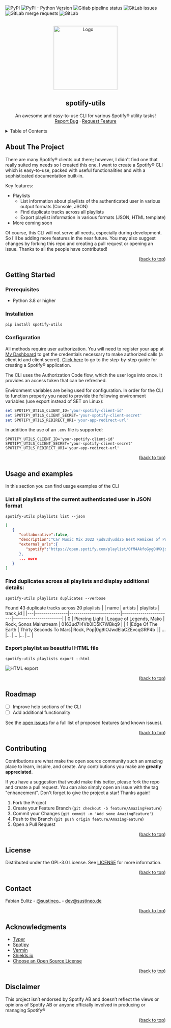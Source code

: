 <div id="top"></div>
<!-- PROJECT SHIELDS -->

![PyPI](https://img.shields.io/pypi/v/spotify-utils?style=for-the-badge)
![PyPI - Python Version](https://img.shields.io/pypi/pyversions/spotify-utils?style=for-the-badge)
![Gitlab pipeline status](https://img.shields.io/gitlab/pipeline-status/fabieu-ci/spotify-utils?style=for-the-badge)
![GitLab issues](https://img.shields.io/gitlab/issues/open/fabieu-ci/spotify-utils?style=for-the-badge)
![GitLab merge requests](https://img.shields.io/gitlab/merge-requests/open-raw/fabieu-ci/spotify-utils?style=for-the-badge)
![GitLab](https://img.shields.io/gitlab/license/fabieu-ci/spotify-utils?style=for-the-badge)

<!-- PROJECT LOGO -->
<br />
<div align="center">
  <a href="https://gitlab.com/fabieu-ci/spotify-utils">
    <img src="https://gitlab.com/fabieu-ci/spotify-utils/-/raw/main/docs/assets/media_player.svg" alt="Logo" width="200" height="200">
  </a>

  <h2 align="center">spotify-utils</h2>

  <p align="center">
    An awesome and easy-to-use CLI for various Spotify&reg; utility tasks!
    <br />
    <a href=https://gitlab.com/fabieu-ci/spotify-utils/-/issues">Report Bug</a>
    ·
    <a href="https://gitlab.com/fabieu-ci/spotify-utils/-/issues">Request Feature</a>
  </p>
</div>

<!-- TABLE OF CONTENTS -->
<details>
  <summary>Table of Contents</summary>
  <ol>
    <li>
      <a href="#about-the-project">About The Project</a>
      <ul>
        <li><a href="#built-with">Built With</a></li>
      </ul>
    </li>
    <li>
      <a href="#getting-started">Getting Started</a>
      <ul>
        <li><a href="#prerequisites">Prerequisites</a></li>
        <li><a href="#installation">Installation</a></li>
      </ul>
    </li>
    <li><a href="#usage">Usage</a></li>
    <li><a href="#roadmap">Roadmap</a></li>
    <li><a href="#contributing">Contributing</a></li>
    <li><a href="#license">License</a></li>
    <li><a href="#contact">Contact</a></li>
    <li><a href="#acknowledgments">Acknowledgments</a></li>
    <li><a href="#disclaimer">Disclaimer</a></li>
  </ol>
</details>

<!-- ABOUT THE PROJECT -->

## About The Project

There are many Spotify&reg; clients out there; however, I didn't find one that really suited my needs so I created this one. I want to create a Spotify&reg; CLI which is easy-to-use, packed with useful functionalities and with a sophisticated documentation built-in.

Key features:

- Playlists
  - List information about playlists of the authenticated user in various output formats (Console, JSON)
  - Find duplicate tracks across all playlists
  - Export playlist information in various formats (JSON, HTML template)
- More coming soon

Of course, this CLI will not serve all needs, especially during development. So I'll be adding more features in the near future. You may also suggest changes by forking this repo and creating a pull request or opening an issue. Thanks to all the people have contributed!

<p align="right">(<a href="#top">back to top</a>)</p>

<!-- GETTING STARTED -->

## Getting Started

### Prerequisites

- Python 3.8 or higher

### Installation

```bash
pip install spotify-utils
```

### Configuration

All methods require user authorization. You will need to register your app at [My Dashboard](https://developer.spotify.com/dashboard/applications) to get the credentials necessary to make authorized calls (a client id and client secret). [Click here](https://developer.spotify.com/documentation/general/guides/authorization/app-settings/) to go to the step-by-step guide for creating a Spotify&reg; application.

The CLI uses the Authorization Code flow, which the user logs into once. It provides an access token that can be refreshed.

Environment variables are being used for configuration. In order for the CLI to function properly you need to provide the following environment variables (use export instead of SET on Linux):

```powershell
set SPOTIFY_UTILS_CLIENT_ID='your-spotify-client-id'
set SPOTIFY_UTILS_CLIENT_SECRET='your-spotify-client-secret'
set SPOTIFY_UTILS_REDIRECT_URI='your-app-redirect-url'
```

In addition the use of an `.env` file is supported:

```
SPOTIFY_UTILS_CLIENT_ID='your-spotify-client-id'
SPOTIFY_UTILS_CLIENT_SECRET='your-spotify-client-secret'
SPOTIFY_UTILS_REDIRECT_URI='your-app-redirect-url'
```

<p align="right">(<a href="#top">back to top</a>)</p>

<!-- USAGE EXAMPLES -->

## Usage and examples

In this section you can find usage examples of the CLI

### List all playlists of the current authenticated user in JSON format

```text
spotify-utils playlists list --json
```

```json
[
   {
      "collaborative":false,
      "description":"Car Music Mix 2022 \ud83d\udd25 Best Remixes of Popular Songs 2022 EDM, Bass Boosted  by Rise Music",
      "external_urls":{
         "spotify":"https://open.spotify.com/playlist/0fM4AkfoGygOHVXjsNB7io"
      },
      ... more
   }
]
```

### Find duplicates across all playlists and display additional details:

```text
spotify-utils playlists duplicates --verbose
```

Found 43 duplicate tracks across 20 playlists
| | name | artists | playlists | track_id |
|---|----------------|-------------------------|------------------------|------------------------|
| 0 | Piercing Light | League of Legends, Mako | Rock, Sonos Mainstream | 0163ud7I4Vb0ID5K7WBkq9 |
| 1 |Edge Of The Earth | Thirty Seconds To Mars| Rock, Pop|0g9IOJwdElaCZEvcqGRP4b |
| ... |... |... |... |... |

### Export playlist as beautiful HTML file

```text
spotify-utils playlists export --html
```

![HTML export](https://gitlab.com/fabieu-ci/spotify-utils/-/raw/main/docs/assets/examples/html_export.png)

<p align="right">(<a href="#top">back to top</a>)</p>

<!-- ROADMAP -->

## Roadmap

- [ ] Improve help sections of the CLI
- [ ] Add additional functionality

See the [open issues](https://gitlab.com/fabieu-ci/spotify-utils/-/issues) for a full list of proposed features (and known issues).

<p align="right">(<a href="#top">back to top</a>)</p>

<!-- CONTRIBUTING -->

## Contributing

Contributions are what make the open source community such an amazing place to learn, inspire, and create. Any contributions you make are **greatly appreciated**.

If you have a suggestion that would make this better, please fork the repo and create a pull request. You can also simply open an issue with the tag "enhancement".
Don't forget to give the project a star! Thanks again!

1. Fork the Project
2. Create your Feature Branch (`git checkout -b feature/AmazingFeature`)
3. Commit your Changes (`git commit -m 'Add some AmazingFeature'`)
4. Push to the Branch (`git push origin feature/AmazingFeature`)
5. Open a Pull Request

<p align="right">(<a href="#top">back to top</a>)</p>

<!-- LICENSE -->

## License

Distributed under the GPL-3.0 License. See [LICENSE](LICENSE) for more information.

<p align="right">(<a href="#top">back to top</a>)</p>

<!-- CONTACT -->

## Contact

Fabian Eulitz - [@sustineo\_](https://twitter.com/sustineo_) - dev@sustineo.de

<p align="right">(<a href="#top">back to top</a>)</p>

<!-- ACKNOWLEDGMENTS -->

## Acknowledgments

- [Typer](https://github.com/tiangolo/typer)
- [Spotipy](https://github.com/plamere/spotipy)
- [Vermin](https://github.com/netromdk/vermin)
- [Shields.io](https://shields.io)
- [Choose an Open Source License](https://choosealicense.com)

<p align="right">(<a href="#top">back to top</a>)</p>

## Disclaimer

This project isn’t endorsed by Spotify AB and doesn’t reflect the views or opinions of Spotify AB or anyone officially involved in producing or managing Spotify&reg;

<p align="right">(<a href="#top">back to top</a>)</p>
